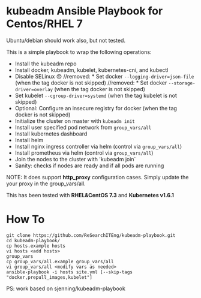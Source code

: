 # kubeadm Ansible Playbook for Centos/RHEL 7
Ubuntu/debian should work also, but not tested.

This is a simple playbook to wrap the following operations:

* Install the kubeadm repo
* Install docker, kubeadm, kubelet, kubernetes-cni, and kubectl
* Disable SELinux :disappointed:
//removed: * Set docker `--logging-driver=json-file`             (when the tag docker is not skipped)
//removed: * Set docker `--storage-driver=overlay`               (when the tag docker is not skipped)
* Set kubelet `--cgroup-driver=systemd`               (when the tag kubelet is not skipped)
* Optional: Configure an insecure registry for docker (when the tag docker is not skipped)
* Initialize the cluster on master with `kubeadm init`
* Install user specified pod network from `group_vars/all`
* Install kubernetes dashboard
* Install helm
* Install nginx ingress controller via helm (control via `group_vars/all`)
* Install prometheus via helm (control via `group_vars/all`)
* Join the nodes to the cluster with 'kubeadm join`
* Sanity: checks if nodes are ready and if all pods are running

NOTE: It does support **http_proxy** configuration cases. Simply update the your proxy in the group_vars/all.

This has been tested with **RHEL&CentOS 7.3** and **Kubernetes v1.6.1**

# How To

```
git clone https://github.com/ReSearchITEng/kubeadm-playbook.git
cd kubeadm-playbook/
cp hosts.example hosts
vi hosts <add hosts>
group_vars
cp group_vars/all.example group_vars/all
vi group_vars/all <modify vars as needed>
ansible-playbook -i hosts site.yml [--skip-tags "docker,prepull_images,kubelet"]
```
PS: work based on sjenning/kubeadm-playbook
